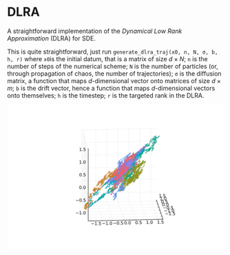 # DLRA
A straightforward implementation of the *Dynamical Low Rank Approximation* (DLRA) for SDE.

This is quite straightforward, just run ``generate_dlra_traj(x0, n, N, σ, b, h, r)`` where ``x0``is the initial datum, that is a matrix of size $d \times N$; ``n`` is the number of steps of the numerical scheme; ``N`` is the number of particles (or, through propagation of chaos, the number of trajectories); ``σ`` is the diffusion matrix, a function that maps $d$-dimensional vector onto matrices of size $d \times m$; ``b`` is the drift vector, hence a function that maps $d$-dimensional vectors onto themselves; ``h`` is the timestep; ``r`` is the targeted rank in the DLRA.

![Exemple of a three-dimensional SDE DLRA-ed into "rank two" random variables, the realisation are therefore inside a two-dimensional affine subspace of the $d$-dimensional space](media/Dimension3Rank2.gif)
